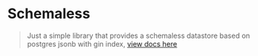Schemaless
==========
> Just a simple library that provides a schemaless datastore based on postgres jsonb with gin index, [view docs here](https://godoc.org/github.com//alash3al/go-schemaless)